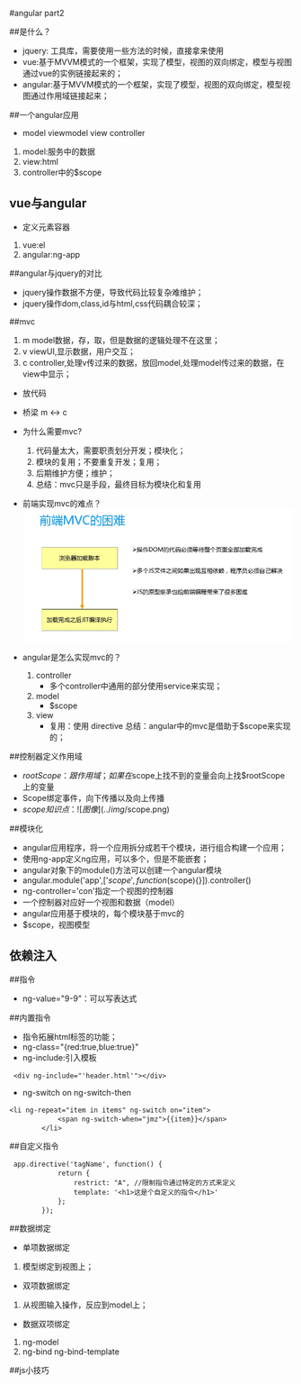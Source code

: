 #angular part2

##是什么？
- jquery: 工具库，需要使用一些方法的时候，直接拿来使用
- vue:基于MVVM模式的一个框架，实现了模型，视图的双向绑定，模型与视图通过vue的实例链接起来的；
- angular:基于MVVM模式的一个框架，实现了模型，视图的双向绑定，模型视图通过作用域链接起来；

##一个angular应用
- model viewmodel view controller
1. model:服务中的数据
2. view:html
3. controller中的$scope


## vue与angular
- 定义元素容器
1. vue:el
2. angular:ng-app

##angular与jquery的对比
- jquery操作数据不方便，导致代码比较复杂难维护；
- jquery操作dom,class,id与html,css代码耦合较深；


##mvc
1. m    model数据，存，取，但是数据的逻辑处理不在这里；
2. v    viewUI,显示数据，用户交互；
3. c    controller,处理v传过来的数据，放回model,处理model传过来的数据，在view中显示；
- 放代码
- 桥梁  m  <->  c
- 为什么需要mvc?
    1. 代码量太大，需要职责划分开发；模块化；
    2. 模块的复用；不要重复开发；复用；
    3. 后期维护方便；维护；
    4. 总结：mvc只是手段，最终目标为模块化和复用

- 前端实现mvc的难点？
![图](./img/mvc0.png)

- angular是怎么实现mvc的？
    1. controller
        - 多个controller中通用的部分使用service来实现；
    2. model
        - $scope
    3. view
        - 复用：使用 directive
总结：angular中的mvc是借助于$scope来实现的；

##控制器定义作用域
- $rootScope：跟作用域；如果在$scope上找不到的变量会向上找$rootScope上的变量
- Scope绑定事件，向下传播以及向上传播
- $scope知识点：
![图像](../img/$scope.png)


##模块化
- angular应用程序，将一个应用拆分成若干个模块，进行组合构建一个应用；
- 使用ng-app定义ng应用，可以多个，但是不能嵌套；
- angular对象下的module()方法可以创建一个angular模块
- angular.module('app',['$scope',function($scope){}]).controller()
- ng-controller='con'指定一个视图的控制器
- 一个控制器对应好一个视图和数据（model）
- angular应用基于模块的，每个模块基于mvc的
- $scope，视图模型

## 依赖注入



##指令
- ng-value="9-9"：可以写表达式

##内置指令
- 指令拓展html标签的功能；
- ng-class="{red:true,blue:true}"
- ng-include:引入模板
```
 <div ng-include="'header.html'"></div>
```
- ng-switch on ng-switch-then
```
<li ng-repeat="item in items" ng-switch on="item">
            <span ng-switch-when="jmz">{{item}}</span>
        </li>
```

##自定义指令
```
 app.directive('tagName', function() {
            return {
                restrict: "A", //限制指令通过特定的方式来定义
                template: '<h1>这是个自定义的指令</h1>'
            };
        });
```

##数据绑定
- 单项数据绑定
1. 模型绑定到视图上；

- 双项数据绑定
1. 从视图输入操作，反应到model上；

- 数据双项绑定
1. ng-model
2. ng-bind ng-bind-template


##js小技巧

